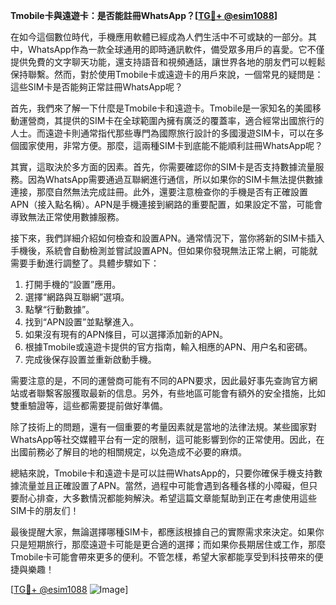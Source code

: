 **Tmobile卡與遠遊卡：是否能註冊WhatsApp？[[TG💪+ @esim1088](https://t.me/s/esim1088)]**

在如今這個數位時代，手機應用軟體已經成為人們生活中不可或缺的一部分。其中，WhatsApp作為一款全球通用的即時通訊軟件，備受眾多用戶的喜愛。它不僅提供免費的文字聊天功能，還支持語音和視頻通話，讓世界各地的朋友們可以輕鬆保持聯繫。然而，對於使用Tmobile卡或遠遊卡的用戶來說，一個常見的疑問是：這些SIM卡是否能夠正常註冊WhatsApp呢？

首先，我們來了解一下什麼是Tmobile卡和遠遊卡。Tmobile是一家知名的美國移動運營商，其提供的SIM卡在全球範圍內擁有廣泛的覆蓋率，適合經常出國旅行的人士。而遠遊卡則通常指代那些專門為國際旅行設計的多國漫遊SIM卡，可以在多個國家使用，非常方便。那麼，這兩種SIM卡到底能不能順利註冊WhatsApp呢？

其實，這取決於多方面的因素。首先，你需要確認你的SIM卡是否支持數據流量服務。因為WhatsApp需要通過互聯網進行通信，所以如果你的SIM卡無法提供數據連接，那麼自然無法完成註冊。此外，還要注意檢查你的手機是否有正確設置APN（接入點名稱）。APN是手機連接到網路的重要配置，如果設定不當，可能會導致無法正常使用數據服務。

接下來，我們詳細介紹如何檢查和設置APN。通常情況下，當你將新的SIM卡插入手機後，系統會自動檢測並嘗試設置APN。但如果你發現無法正常上網，可能就需要手動進行調整了。具體步驟如下：

1. 打開手機的“設置”應用。
2. 選擇“網路與互聯網”選項。
3. 點擊“行動數據”。
4. 找到“APN設置”並點擊進入。
5. 如果沒有現有的APN條目，可以選擇添加新的APN。
6. 根據Tmobile或遠遊卡提供的官方指南，輸入相應的APN、用户名和密碼。
7. 完成後保存設置並重新啟動手機。

需要注意的是，不同的運營商可能有不同的APN要求，因此最好事先查詢官方網站或者聯繫客服獲取最新的信息。另外，有些地區可能會有額外的安全措施，比如雙重驗證等，這些都需要提前做好準備。

除了技術上的問題，還有一個重要的考量因素就是當地的法律法規。某些國家對WhatsApp等社交媒體平台有一定的限制，這可能影響到你的正常使用。因此，在出國前務必了解目的地的相關規定，以免造成不必要的麻煩。

總結來說，Tmobile卡和遠遊卡是可以註冊WhatsApp的，只要你確保手機支持數據流量並且正確設置了APN。當然，過程中可能會遇到各種各樣的小障礙，但只要耐心排查，大多數情況都能夠解決。希望這篇文章能幫助到正在考慮使用這些SIM卡的朋友们！

最後提醒大家，無論選擇哪種SIM卡，都應該根據自己的實際需求來決定。如果你只是短期旅行，那麼遠遊卡可能是更合適的選擇；而如果你長期居住或工作，那麼Tmobile卡可能會帶來更多的便利。不管怎樣，希望大家都能享受到科技帶來的便捷與樂趣！

[[TG💪+ @esim1088](https://t.me/s/esim1088) ![Image](https://i.postimg.cc/4NQfJmqS/Snipaste-2025-05-13-00-14-12.png)]